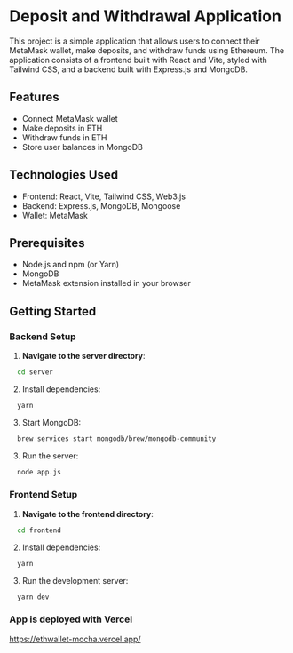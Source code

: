 # Deposit and Withdrawal Application

This project is a simple application that allows users to connect their MetaMask wallet, make deposits, and withdraw funds using Ethereum. The application consists of a frontend built with React and Vite, styled with Tailwind CSS, and a backend built with Express.js and MongoDB.

## Features

- Connect MetaMask wallet
- Make deposits in ETH
- Withdraw funds in ETH
- Store user balances in MongoDB

## Technologies Used

- Frontend: React, Vite, Tailwind CSS, Web3.js
- Backend: Express.js, MongoDB, Mongoose
- Wallet: MetaMask

## Prerequisites

- Node.js and npm (or Yarn)
- MongoDB
- MetaMask extension installed in your browser

## Getting Started

### Backend Setup

1. **Navigate to the server directory**:

```bash
  cd server
```

2. Install dependencies:
```bash
  yarn
```
3. Start MongoDB:
```bash
  brew services start mongodb/brew/mongodb-community
```
3. Run the server:
```bash
  node app.js
```

### Frontend Setup

1. **Navigate to the frontend directory**:

```bash
  cd frontend
```

2. Install dependencies:
```bash
  yarn
```

3. Run the development server:
```bash
  yarn dev
```

### App is deployed with Vercel

https://ethwallet-mocha.vercel.app/